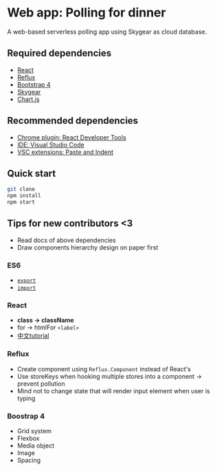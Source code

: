 Web app: Polling for dinner
=============
A web-based serverless polling app using Skygear as cloud database.

Required dependencies
-------------
*   [React](https://facebook.github.io/react)
*   [Reflux](https://github.com/reflux/refluxjs)
*   [Bootstrap 4](https://v4-alpha.getbootstrap.com)
*   [Skygear](https://skygear.io)
*   [Chart.js](http://www.chartjs.org)

Recommended dependencies
-------------
*   [Chrome plugin: React Developer Tools](https://chrome.google.com/webstore/detail/react-developer-tools/fmkadmapgofadopljbjfkapdkoienihi)
*   [IDE: Visual Studio Code](https://code.visualstudio.com/)
*   [VSC extensions: Paste and Indent](https://marketplace.visualstudio.com/items?itemName=Rubymaniac.vscode-paste-and-indent)

Quick start
-------------
```bash
git clone
npm install
npm start
```

Tips for new contributors <3
-------------

*   Read docs of above dependencies
*   Draw components hierarchy design on paper first

### ES6
*   [`export`](https://developer.mozilla.org/en-US/docs/Web/JavaScript/Reference/Statements/export)
*  [`import`](https://developer.mozilla.org/en-US/docs/Web/JavaScript/Reference/Statements/import)

### React
*   **class -> className**
*   for -> htmlFor `<label>`
*   [中文tutorial](https://www.gitbook.com/book/kdchang/react101/details)

### Reflux
*   Create component using `Reflux.Component` instead of React's
*   Use storeKeys when hooking multiple stores into a component -> prevent pollution
*   Mind not to change state that will render input element when user is typing

### Boostrap 4
*   Grid system
*   Flexbox
*   Media object
*   Image
*   Spacing